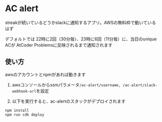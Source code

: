 # AC alert

streakが続いているどうかslackに通知するアプリ。AWSの無料枠で動いているはず

デフォルトでは 22時に2回（30分毎）、23時に6回（11分毎）に、当日のunique ACが AtCoder Problemsに反映されるまで通知されます

## 使い方

awsのアカウントとnpmがあれば動きます

1. awsコンソールからssmパラメータ`/ac-alert/username, /ac-alert/slack-webhook-url`を設定

1. 以下を実行すると、ac-alertのスタックがデプロイされます
```shell
npm install
npm run cdk deploy
```
